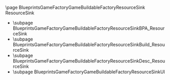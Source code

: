 \page BlueprintsGameFactoryGameBuildableFactoryResourceSink ResourceSink
- \subpage BlueprintsGameFactoryGameBuildableFactoryResourceSinkBPA_ResourceSink
- \subpage BlueprintsGameFactoryGameBuildableFactoryResourceSinkBuild_ResourceSink
- \subpage BlueprintsGameFactoryGameBuildableFactoryResourceSinkDesc_ResourceSink
- \subpage BlueprintsGameFactoryGameBuildableFactoryResourceSinkUI
